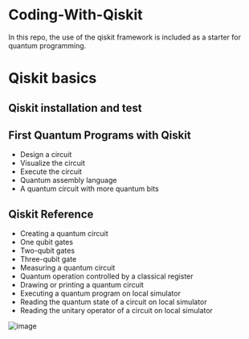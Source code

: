 # Coding-With-Qiskit

In this repo, the use of the qiskit framework is included as a starter for quantum programming.


# Qiskit basics

## Qiskit installation and test

## First Quantum Programs with Qiskit

- Design a circuit
- Visualize the circuit
- Execute the circuit
- Quantum assembly language
- A quantum circuit with more quantum bits

## Qiskit Reference

- Creating a quantum circuit
- One qubit gates
- Two-qubit gates
- Three-qubit gate
- Measuring a quantum circuit
- Quantum operation controlled by a classical register
- Drawing or printing a quantum circuit
- Executing a quantum program on local simulator
- Reading the quantum state of a circuit on local simulator
- Reading the unitary operator of a circuit on local simulator



![image](https://github.com/SevdanurGENC/Coding-With-Qiskit/assets/5441882/9db9db2d-3ef2-44c1-b16e-889efe6e1d5b)
